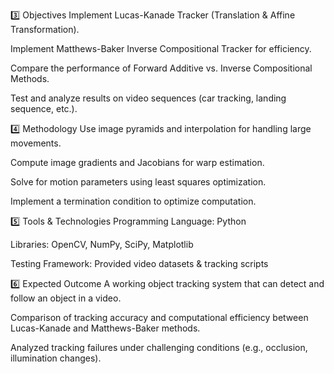 3️⃣ Objectives
Implement Lucas-Kanade Tracker (Translation & Affine Transformation).

Implement Matthews-Baker Inverse Compositional Tracker for efficiency.

Compare the performance of Forward Additive vs. Inverse Compositional Methods.

Test and analyze results on video sequences (car tracking, landing sequence, etc.).

4️⃣ Methodology
Use image pyramids and interpolation for handling large movements.

Compute image gradients and Jacobians for warp estimation.

Solve for motion parameters using least squares optimization.

Implement a termination condition to optimize computation.

5️⃣ Tools & Technologies
Programming Language: Python

Libraries: OpenCV, NumPy, SciPy, Matplotlib

Testing Framework: Provided video datasets & tracking scripts

6️⃣ Expected Outcome
A working object tracking system that can detect and follow an object in a video.

Comparison of tracking accuracy and computational efficiency between Lucas-Kanade and Matthews-Baker methods.

Analyzed tracking failures under challenging conditions (e.g., occlusion, illumination changes).
